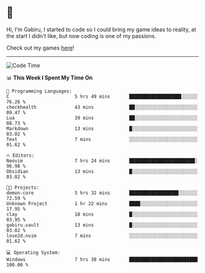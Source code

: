 # 🐀

Hi, I'm Gabiru, I started to code so I could bring my game ideas to reality, at the start I didn't like, but now coding is one of my passions.

Check out my games [here](https://gabiru.art/projetos/)!

---

<!--START_SECTION:waka-->
![Code Time](http://img.shields.io/badge/Code%20Time-449%20hrs%2010%20mins-blue)

📊 **This Week I Spent My Time On** 

```text
💬 Programming Languages: 
C                        5 hrs 49 mins       ███████████████████░░░░░░   76.26 % 
checkhealth              43 mins             ██░░░░░░░░░░░░░░░░░░░░░░░   09.47 % 
Lua                      39 mins             ██░░░░░░░░░░░░░░░░░░░░░░░   08.73 % 
Markdown                 13 mins             █░░░░░░░░░░░░░░░░░░░░░░░░   03.02 % 
Text                     7 mins              ░░░░░░░░░░░░░░░░░░░░░░░░░   01.62 % 

🔥 Editors: 
Neovim                   7 hrs 24 mins       ████████████████████████░   96.98 % 
Obsidian                 13 mins             █░░░░░░░░░░░░░░░░░░░░░░░░   03.02 % 

🐱‍💻 Projects: 
demon-core               5 hrs 32 mins       ██████████████████░░░░░░░   72.59 % 
Unknown Project          1 hr 22 mins        ████░░░░░░░░░░░░░░░░░░░░░   17.95 % 
clay                     18 mins             █░░░░░░░░░░░░░░░░░░░░░░░░   03.95 % 
gabiru.vault             13 mins             █░░░░░░░░░░░░░░░░░░░░░░░░   03.02 % 
love2d.nvim              7 mins              ░░░░░░░░░░░░░░░░░░░░░░░░░   01.62 % 

💻 Operating System: 
Windows                  7 hrs 38 mins       █████████████████████████   100.00 % 
```


<!--END_SECTION:waka-->
